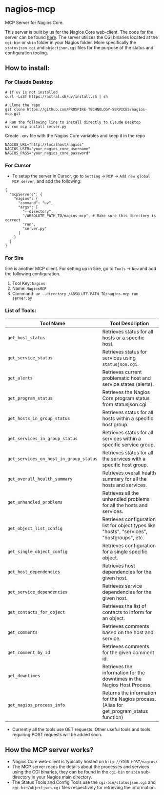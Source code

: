 # nagios-mcp
MCP Server for Nagios Core.

This server is built by us for the Nagios Core web-client.
The code for the server can be found [here](https://github.com/PROSPIRE-TECHNOLOGY-SERVICES/AIOps-Agent/tree/main/aiops_agent/nagios_mcp.py).
The server utilizes the CGI binaries located at the `cgi-bin` or `sbin` folder in your Nagios folder.
More specifically the `statusjson.cgi` and `objectjson.cgi` files for the purpose of the status and configuration tooling.

## How to install:
### For Claude Desktop

```
# If uv is not installed
curl -LsSf https://astral.sh/uv/install.sh | sh

# Clone the repo
git clone https://github.com/PROSPIRE-TECHNOLOGY-SERVICES/nagios-mcp.git

# Run the following line to install directly to Claude Desktop
uv run mcp install server.py
```

Create `.env` file with the Nagios Core variables and keep it in the repo
```
NAGIOS_URL="http://localhost/nagios"
NAGIOS_USER="your_nagios_core_username"
NAGIOS_PASS="your_nagios_core_password"
```

### For Cursor
- To setup the server in Cursor, go to `Setting` -> `MCP` -> `Add new global MCP server`, and add the following:
```
{
  "mcpServers": {
    "nagios": {
      "command": "uv",
      "args": [
        "--directory",
        "/ABSOLUTE_PATH_TO/nagios-mcp", # Make sure this directory is correct
        "run",
        "server.py"
      ]
    }
  }
}
```

### For 5ire
5ire is another MCP client. For setting up in 5ire, go to `Tools` -> `New` and add the following configuration.
1. Tool Key: `Nagios`
2. Name: `NagiosMCP`
3. Command: `uv --directory /ABSOLUTE_PATH_TO/nagios-mcp run server.py`

### List of Tools:
| Tool Name                              | Tool Description                                                                     |
| -------------------------------------- | ------------------------------------------------------------------------------------ |
| `get_host_status`                      | Retrieves status for all hosts or a specific host.                                   |
| `get_service_status`                   | Retrieves status for services using `statusjson.cgi`.                                  |
| `get_alerts`                           | Retrieves current problematic host and service states (alerts).                      |
| `get_program_status`                   | Retrieves the Nagios Core program status from statusjson.cgi                           |
| `get_hosts_in_group_status`            | Retrieves status for all hosts within a specific host group.                         |
| `get_services_in_group_status`         | Retrieves status for all services within a specific service group.                   |
| `get_services_on_host_in_group_status` | Retrieves status for all the services with a specific host group.                     |
| `get_overall_health_summary`           | Retrieves overall health summary for all the hosts and services.                     |
| `get_unhandled_problems`               | Retrieves all the unhandled problems for all the hosts and services.                 |
| `get_object_list_config`               | Retrieves configuration list for object types like "hosts", "services", "hostgroups", etc. |
| `get_single_object_config`             | Retrieves configuration for a single specific object.                                |
| `get_host_dependencies`                | Retrieves host dependencies for the given host.                                      |
| `get_service_dependencies`             | Retrieves service dependencies for the given host.                                   |
| `get_contacts_for_object`              | Retrieves the list of contacts to inform for an object.                              |
| `get_comments`                         | Retrieves comments based on the host and service.                                    |
| `get_comment_by_id`                    | Retrieves comments for the given comment id.                                         |
| `get_downtimes`                        | Retrieves the information for the downtimes in the Nagios Host Process.              |
| `get_nagios_process_info`              | Returns the information for the Nagios process. (Alias for get_program_status function) |

- Currently all the tools use GET requests. Other useful tools and tools requiring POST requests will be added soon.

## How the MCP server works?
- Nagios Core web-client is typically hosted on `http://YOUR_HOST/nagios/`
- The MCP server reads the details about the processes and services using the CGI binaries, they can be found in the `cgi-bin` or `sbin` sub-directory in your Nagios main directory.
- The Status Tools and Config Tools use the `cgi-bin/statusjson.cgi` and `cgi-bin/objectjson.cgi` files respectively for retrieving the information.
